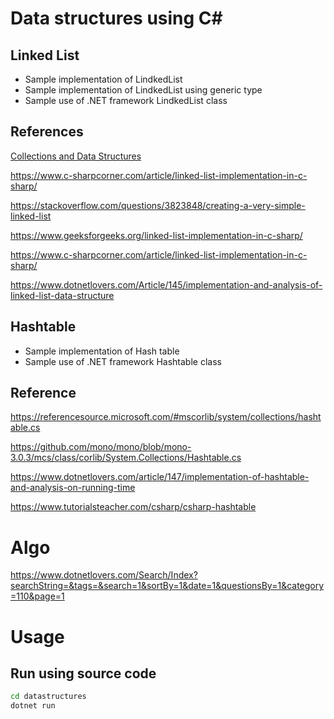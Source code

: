 # Data structures using C#
## Linked List

- Sample implementation of LindkedList
- Sample implementation of LindkedList using generic type
- Sample use of .NET framework LindkedList class
## References

[Collections and Data Structures](https://docs.microsoft.com/en-us/dotnet/standard/collections/)

https://www.c-sharpcorner.com/article/linked-list-implementation-in-c-sharp/

https://stackoverflow.com/questions/3823848/creating-a-very-simple-linked-list

https://www.geeksforgeeks.org/linked-list-implementation-in-c-sharp/

https://www.c-sharpcorner.com/article/linked-list-implementation-in-c-sharp/

https://www.dotnetlovers.com/Article/145/implementation-and-analysis-of-linked-list-data-structure

## Hashtable

- Sample implementation of Hash table
- Sample use of .NET framework Hashtable class
## Reference

https://referencesource.microsoft.com/#mscorlib/system/collections/hashtable.cs

https://github.com/mono/mono/blob/mono-3.0.3/mcs/class/corlib/System.Collections/Hashtable.cs

https://www.dotnetlovers.com/article/147/implementation-of-hashtable-and-analysis-on-running-time

https://www.tutorialsteacher.com/csharp/csharp-hashtable

# Algo

https://www.dotnetlovers.com/Search/Index?searchString=&tags=&search=1&sortBy=1&date=1&questionsBy=1&category=110&page=1


# Usage

## Run using source code

```sh
cd datastructures
dotnet run
```
